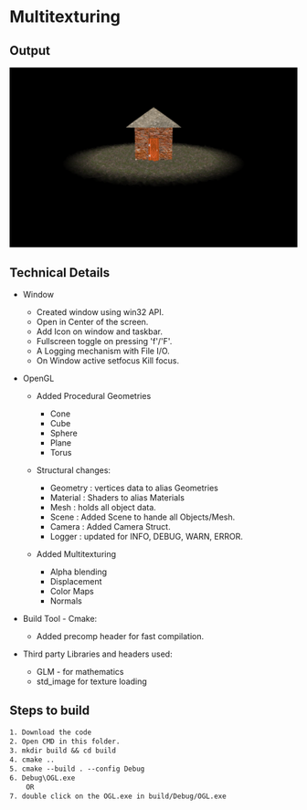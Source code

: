 # Multitexturing

## Output

![alt text](output1.png)

## Technical Details

- Window

  - Created window using win32 API.
  - Open in Center of the screen.
  - Add Icon on window and taskbar.
  - Fullscreen toggle on pressing 'f'/'F'.
  - A Logging mechanism with File I/O.
  - On Window active setfocus Kill focus.

- OpenGL

  - Added Procedural Geometries

    - Cone
    - Cube
    - Sphere
    - Plane
    - Torus

  - Structural changes:

    - Geometry : vertices data to alias Geometries
    - Material : Shaders to alias Materials
    - Mesh : holds all object data.
    - Scene : Added Scene to hande all Objects/Mesh.
    - Camera : Added Camera Struct.
    - Logger : updated for INFO, DEBUG, WARN, ERROR.

  - Added Multitexturing
    - Alpha blending
    - Displacement
    - Color Maps
    - Normals

- Build Tool - Cmake:

  - Added precomp header for fast compilation.

- Third party Libraries and headers used:
  - GLM - for mathematics
  - std_image for texture loading

## Steps to build

    1. Download the code
    2. Open CMD in this folder.
    3. mkdir build && cd build
    4. cmake ..
    5. cmake --build . --config Debug
    6. Debug\OGL.exe
        OR
    7. double click on the OGL.exe in build/Debug/OGL.exe
